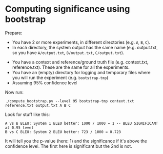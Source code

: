 Computing significance using bootstrap
======================================

Prepare:
- You have 2 or more experiments, in different directories (e.g. `A`, `B`, `C`).
- In each directory, the system output has the same name (e.g. output.txt, so you have `A/output.txt`, `B/output.txt`, `C/output.txt`).
* You have a context and reference/ground truth file (e.g. context.txt, reference.txt). These are the same for all the experiments.
* You have an (empty) directory for logging and temporary files where you will run the experiment (e.g. `bootstrap-tmp`)
* Assuming 95% confidence level

Now run:
```
./compute_bootstrap.py --level 95 bootstrap-tmp context.txt reference.txt output.txt A B C
```

Look for stuff like this:
```
A vs B BLEU: System 1 BLEU better: 1000 / 1000 = 1 -- BLEU SIGNIFICANT at 0.95 level
B vs C BLEU: System 2 BLEU better: 723 / 1000 = 0.723
```
It will tell you the p-value (here: 1) and the significance if it's above the confidence level. The first here is significant but the 2nd is not.
